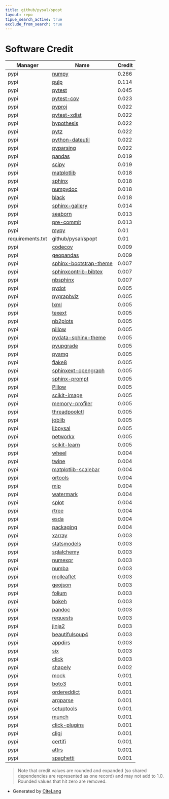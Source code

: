 ```yaml
---
title: github/pysal/spopt
layout: repo
tipue_search_active: true
exclude_from_search: true
---
```

# Software Credit

|Manager|Name|Credit|
|-------|----|------|
|pypi|[numpy](https://www.numpy.org)|0.266|
|pypi|[pulp](https://github.com/coin-or/pulp)|0.114|
|pypi|[pytest](https://pypi.org/project/pytest)|0.045|
|pypi|[pytest-cov](https://pypi.org/project/pytest-cov)|0.023|
|pypi|[pyproj](https://github.com/pyproj4/pyproj)|0.022|
|pypi|[pytest-xdist](https://pypi.org/project/pytest-xdist)|0.022|
|pypi|[hypothesis](https://pypi.org/project/hypothesis)|0.022|
|pypi|[pytz](https://pypi.org/project/pytz)|0.022|
|pypi|[python-dateutil](https://pypi.org/project/python-dateutil)|0.022|
|pypi|[pyparsing](https://pypi.org/project/pyparsing)|0.022|
|pypi|[pandas](https://pandas.pydata.org)|0.019|
|pypi|[scipy](https://www.scipy.org)|0.019|
|pypi|[matplotlib](https://pypi.org/project/matplotlib)|0.018|
|pypi|[sphinx](https://pypi.org/project/sphinx)|0.018|
|pypi|[numpydoc](https://pypi.org/project/numpydoc)|0.018|
|pypi|[black](https://pypi.org/project/black)|0.018|
|pypi|[sphinx-gallery](https://pypi.org/project/sphinx-gallery)|0.014|
|pypi|[seaborn](https://pypi.org/project/seaborn)|0.013|
|pypi|[pre-commit](https://pypi.org/project/pre-commit)|0.013|
|pypi|[mypy](https://pypi.org/project/mypy)|0.01|
|requirements.txt|github/pysal/spopt|0.01|
|pypi|[codecov](https://pypi.org/project/codecov)|0.009|
|pypi|[geopandas](http://geopandas.org)|0.009|
|pypi|[sphinx-bootstrap-theme](https://pypi.org/project/sphinx-bootstrap-theme)|0.007|
|pypi|[sphinxcontrib-bibtex](https://pypi.org/project/sphinxcontrib-bibtex)|0.007|
|pypi|[nbsphinx](https://pypi.org/project/nbsphinx)|0.007|
|pypi|[pydot](https://pypi.org/project/pydot)|0.005|
|pypi|[pygraphviz](https://pypi.org/project/pygraphviz)|0.005|
|pypi|[lxml](https://pypi.org/project/lxml)|0.005|
|pypi|[texext](https://pypi.org/project/texext)|0.005|
|pypi|[nb2plots](https://pypi.org/project/nb2plots)|0.005|
|pypi|[pillow](https://pypi.org/project/pillow)|0.005|
|pypi|[pydata-sphinx-theme](https://pypi.org/project/pydata-sphinx-theme)|0.005|
|pypi|[pyupgrade](https://pypi.org/project/pyupgrade)|0.005|
|pypi|[pyamg](https://pypi.org/project/pyamg)|0.005|
|pypi|[flake8](https://pypi.org/project/flake8)|0.005|
|pypi|[sphinxext-opengraph](https://pypi.org/project/sphinxext-opengraph)|0.005|
|pypi|[sphinx-prompt](https://pypi.org/project/sphinx-prompt)|0.005|
|pypi|[Pillow](https://pypi.org/project/Pillow)|0.005|
|pypi|[scikit-image](https://pypi.org/project/scikit-image)|0.005|
|pypi|[memory-profiler](https://pypi.org/project/memory-profiler)|0.005|
|pypi|[threadpoolctl](https://pypi.org/project/threadpoolctl)|0.005|
|pypi|[joblib](https://pypi.org/project/joblib)|0.005|
|pypi|[libpysal](http://pysal.org/libpysal)|0.005|
|pypi|[networkx](https://networkx.org/)|0.005|
|pypi|[scikit-learn](http://scikit-learn.org)|0.005|
|pypi|[wheel](https://pypi.org/project/wheel)|0.004|
|pypi|[twine](https://pypi.org/project/twine)|0.004|
|pypi|[matplotlib-scalebar](https://pypi.org/project/matplotlib-scalebar)|0.004|
|pypi|[ortools](https://pypi.org/project/ortools)|0.004|
|pypi|[mip](https://pypi.org/project/mip)|0.004|
|pypi|[watermark](https://pypi.org/project/watermark)|0.004|
|pypi|[splot](https://pypi.org/project/splot)|0.004|
|pypi|[rtree](https://pypi.org/project/rtree)|0.004|
|pypi|[esda](https://pypi.org/project/esda)|0.004|
|pypi|[packaging](https://github.com/pypa/packaging)|0.004|
|pypi|[xarray](https://github.com/pydata/xarray)|0.003|
|pypi|[statsmodels](https://pypi.org/project/statsmodels)|0.003|
|pypi|[sqlalchemy](https://pypi.org/project/sqlalchemy)|0.003|
|pypi|[numexpr](https://pypi.org/project/numexpr)|0.003|
|pypi|[numba](https://pypi.org/project/numba)|0.003|
|pypi|[mplleaflet](https://pypi.org/project/mplleaflet)|0.003|
|pypi|[geojson](https://pypi.org/project/geojson)|0.003|
|pypi|[folium](https://pypi.org/project/folium)|0.003|
|pypi|[bokeh](https://pypi.org/project/bokeh)|0.003|
|pypi|[pandoc](https://pypi.org/project/pandoc)|0.003|
|pypi|[requests](https://pypi.org/project/requests)|0.003|
|pypi|[jinja2](https://pypi.org/project/jinja2)|0.003|
|pypi|[beautifulsoup4](https://pypi.org/project/beautifulsoup4)|0.003|
|pypi|[appdirs](https://pypi.org/project/appdirs)|0.003|
|pypi|[six](https://pypi.org/project/six)|0.003|
|pypi|[click](https://pypi.org/project/click)|0.003|
|pypi|[shapely](https://github.com/shapely/shapely)|0.002|
|pypi|[mock](https://pypi.org/project/mock)|0.001|
|pypi|[boto3](https://pypi.org/project/boto3)|0.001|
|pypi|[ordereddict](https://pypi.org/project/ordereddict)|0.001|
|pypi|[argparse](https://pypi.org/project/argparse)|0.001|
|pypi|[setuptools](https://pypi.org/project/setuptools)|0.001|
|pypi|[munch](https://pypi.org/project/munch)|0.001|
|pypi|[click-plugins](https://pypi.org/project/click-plugins)|0.001|
|pypi|[cligj](https://pypi.org/project/cligj)|0.001|
|pypi|[certifi](https://pypi.org/project/certifi)|0.001|
|pypi|[attrs](https://pypi.org/project/attrs)|0.001|
|pypi|[spaghetti](https://github.com/pysal/spaghetti)|0.001|


> Note that credit values are rounded and expanded (so shared dependencies are represented as one record) and may not add to 1.0. Rounded values that hit zero are removed.


- Generated by [CiteLang](https://github.com/vsoch/citelang)
